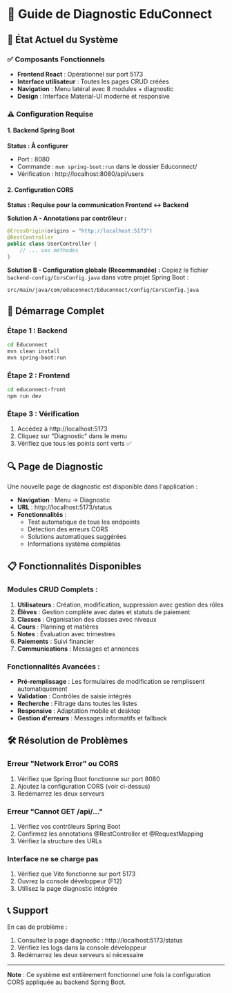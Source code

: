 # 🔧 Guide de Diagnostic EduConnect

## 🎯 État Actuel du Système

### ✅ Composants Fonctionnels
- **Frontend React** : Opérationnel sur port 5173
- **Interface utilisateur** : Toutes les pages CRUD créées
- **Navigation** : Menu latéral avec 8 modules + diagnostic
- **Design** : Interface Material-UI moderne et responsive

### ⚠️ Configuration Requise

#### 1. Backend Spring Boot
**Status : À configurer**
- Port : 8080
- Commande : `mvn spring-boot:run` dans le dossier Educonnect/
- Vérification : http://localhost:8080/api/users

#### 2. Configuration CORS
**Status : Requise pour la communication Frontend ↔ Backend**

**Solution A - Annotations par contrôleur :**
```java
@CrossOrigin(origins = "http://localhost:5173")
@RestController
public class UserController {
    // ... vos méthodes
}
```

**Solution B - Configuration globale (Recommandée) :**
Copiez le fichier `backend-config/CorsConfig.java` dans votre projet Spring Boot :
```
src/main/java/com/educonnect/Educonnect/config/CorsConfig.java
```

## 🚀 Démarrage Complet

### Étape 1 : Backend
```bash
cd Educonnect
mvn clean install
mvn spring-boot:run
```

### Étape 2 : Frontend
```bash
cd educonnect-front
npm run dev
```

### Étape 3 : Vérification
1. Accédez à http://localhost:5173
2. Cliquez sur "Diagnostic" dans le menu
3. Vérifiez que tous les points sont verts ✅

## 🔍 Page de Diagnostic

Une nouvelle page de diagnostic est disponible dans l'application :
- **Navigation** : Menu → Diagnostic
- **URL** : http://localhost:5173/status
- **Fonctionnalités** :
  - Test automatique de tous les endpoints
  - Détection des erreurs CORS
  - Solutions automatiques suggérées
  - Informations système complètes

## 📋 Fonctionnalités Disponibles

### Modules CRUD Complets :
1. **Utilisateurs** : Création, modification, suppression avec gestion des rôles
2. **Élèves** : Gestion complète avec dates et statuts de paiement
3. **Classes** : Organisation des classes avec niveaux
4. **Cours** : Planning et matières
5. **Notes** : Évaluation avec trimestres
6. **Paiements** : Suivi financier
7. **Communications** : Messages et annonces

### Fonctionnalités Avancées :
- **Pré-remplissage** : Les formulaires de modification se remplissent automatiquement
- **Validation** : Contrôles de saisie intégrés
- **Recherche** : Filtrage dans toutes les listes
- **Responsive** : Adaptation mobile et desktop
- **Gestion d'erreurs** : Messages informatifs et fallback

## 🛠️ Résolution de Problèmes

### Erreur "Network Error" ou CORS
1. Vérifiez que Spring Boot fonctionne sur port 8080
2. Ajoutez la configuration CORS (voir ci-dessus)
3. Redémarrez les deux serveurs

### Erreur "Cannot GET /api/..."
1. Vérifiez vos contrôleurs Spring Boot
2. Confirmez les annotations @RestController et @RequestMapping
3. Vérifiez la structure des URLs

### Interface ne se charge pas
1. Vérifiez que Vite fonctionne sur port 5173
2. Ouvrez la console développeur (F12)
3. Utilisez la page diagnostic intégrée

## 📞 Support

En cas de problème :
1. Consultez la page diagnostic : http://localhost:5173/status
2. Vérifiez les logs dans la console développeur
3. Redémarrez les deux serveurs si nécessaire

---

**Note** : Ce système est entièrement fonctionnel une fois la configuration CORS appliquée au backend Spring Boot.
